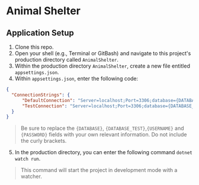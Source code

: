 # Animal Shelter

## Application Setup

1. Clone this repo.
2. Open your shell (e.g., Terminal or GitBash) and navigate to this project's production directory called `AnimalShelter`. 
3. Within the production directory `AnimalShelter`, create a new file entitled `appsettings.json`.
4. Within `appsettings.json`, enter the following code:
```json
{
  "ConnectionStrings": {
      "DefaultConnection": "Server=localhost;Port=3306;database={DATABASE};uid={USERNAME};pwd={PASSWORD};",
      "TestConnection": "Server=localhost;Port=3306;database={DATABASE_TEST};uid=root;pwd=epicodus;"
  }
}
```
  > Be sure to replace the `{DATABASE}`, `{DATABASE_TEST}`,`{USERNAME}` and `{PASSWORD}` fields with your own relevant information. Do not include the curly brackets.
5. In the production directory, you can enter the following command `dotnet watch run`.
  > This command will start the project in development mode with a watcher.